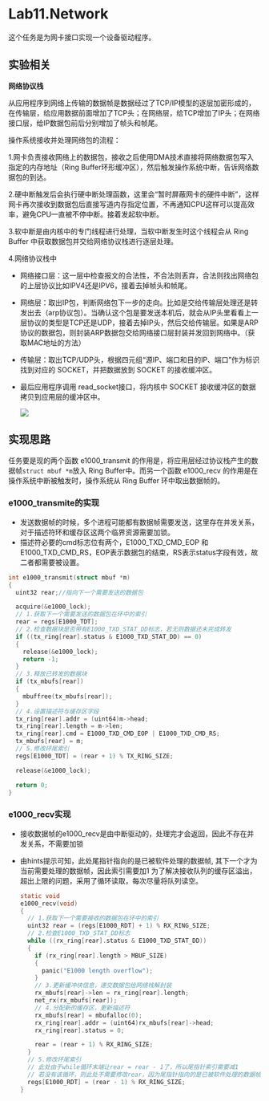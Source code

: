 # Lab11.Network

这个任务是为网卡接口实现一个设备驱动程序。

## 实验相关

**网络协议栈**

从应用程序到网络上传输的数据帧是数据经过了TCP/IP模型的逐层加密形成的，在传输层，给应用数据前面增加了TCP头；在网络层，给TCP增加了IP头；在网络接口层，给IP数据包前后分别增加了帧头和帧尾。

操作系统接收并处理网络包的流程：

1.网卡负责接收网络上的数据包，接收之后使用DMA技术直接将网络数据包写入指定的内存地址（Ring Buffer环形缓冲区），然后触发操作系统中断，告诉网络数据包的到达。

2.硬中断触发后会执行硬中断处理函数，这里会“暂时屏蔽网卡的硬件中断”，这样网卡再次接收到数据包后直接写道内存指定位置，不再通知CPU这样可以提高效率，避免CPU一直被不停中断。接着发起软中断。

3.软中断是由内核中的专门线程进行处理，当软中断发生时这个线程会从 Ring Buffer 中获取数据包并交给网络协议栈进行逐层处理。

4.网络协议栈中

* 网络接口层：这一层中检查报文的合法性，不合法则丢弃，合法则找出网络包的上层协议比如IPV4还是IPV6，接着去掉帧头和帧尾。
* 网络层：取出IP包，判断网络包下一步的走向。比如是交给传输层处理还是转发出去（arp协议包）。当确认这个包是要发送本机后，就会从IP头里看看上一层协议的类型是TCP还是UDP，接着去掉IP头，然后交给传输层。如果是ARP协议的数据包，则封装ARP数据包交给网络接口层封装并发回到网络中。（获取MAC地址的方法）
* 传输层：取出TCP/UDP头，根据四元组“源IP、端口和目的IP、端口”作为标识找到对应的 SOCKET，并把数据放到 SOCKET 的接收缓冲区。
* 最后应用程序调用 read_socket接口，将内核中 SOCKET 接收缓冲区的数据拷贝到应用层的缓冲区中。

  ![](https://cdn.xiaolincoding.com/gh/xiaolincoder/ImageHost3@main/%E6%93%8D%E4%BD%9C%E7%B3%BB%E7%BB%9F/%E6%B5%AE%E7%82%B9/%E6%94%B6%E5%8F%91%E6%B5%81%E7%A8%8B.png)

## 实现思路

任务要是现的两个函数 e1000_transmit 的作用是，将应用层经过协议栈产生的数据帧`struct mbuf *m`放入 Ring Buffer中。而另一个函数 e1000_recv 的作用是在操作系统中断被触发时，操作系统从 Ring Buffer 环中取出数据帧的。

### e1000_transmite的实现

* 发送数据帧的时候，多个进程可能都有数据帧需要发送，这里存在并发关系，对于描述符环和缓存区这两个临界资源需要加锁。
* 描述符必要的cmd标志位有两个，E1000\_TXD\_CMD\_EOP 和 E1000\_TXD\_CMD\_RS，EOP表示数据包的结束，RS表示status字段有效，故二者都需要被设置。

```c
int e1000_transmit(struct mbuf *m)
{
  uint32 rear;//指向下一个需要发送的数据包

  acquire(&e1000_lock);
  // 1.获取下一个需要发送的数据包在环中的索引
  rear = regs[E1000_TDT];
  // 2.检查数据块是否带有E1000_TXD_STAT_DD标志，若无则数据还未完成转发
  if ((tx_ring[rear].status & E1000_TXD_STAT_DD) == 0)
  {
    release(&e1000_lock);
    return -1;
  }
  // 3.释放已转发的数据块
  if (tx_mbufs[rear])
  {
    mbuffree(tx_mbufs[rear]);
  }
  // 4.设置描述符与缓存区字段
  tx_ring[rear].addr = (uint64)m->head;
  tx_ring[rear].length = m->len;
  tx_ring[rear].cmd = E1000_TXD_CMD_EOP | E1000_TXD_CMD_RS;
  tx_mbufs[rear] = m;
  // 5.修改环尾索引
  regs[E1000_TDT] = (rear + 1) % TX_RING_SIZE;

  release(&e1000_lock);

  return 0;
}

```


### e1000_recv实现

* 接收数据帧的e1000_recv是由中断驱动的，处理完才会返回，因此不存在并发关系，不需要加锁
* 由hints提示可知，此处尾指针指向的是已被软件处理的数据帧, 其下一个才为当前需要处理的数据帧，因此索引需要加1
  为了解决接收队列的缓存区溢出，超出上限的问题，采用了循环读取，每次尽量将队列读空。


  ```c
  static void
  e1000_recv(void)
  {
    // 1.获取下一个需要接收的数据包在环中的索引
    uint32 rear = (regs[E1000_RDT] + 1) % RX_RING_SIZE;
    // 2.检查E1000_TXD_STAT_DD标志
    while ((rx_ring[rear].status & E1000_TXD_STAT_DD))
    {
      if (rx_ring[rear].length > MBUF_SIZE)
      {
        panic("E1000 length overflow");
      }
      // 3.更新缓冲块信息，递交数据包给网络栈解封装
      rx_mbufs[rear]->len = rx_ring[rear].length;
      net_rx(rx_mbufs[rear]);
      // 4.分配新的缓存区，更新描述符
      rx_mbufs[rear] = mbufalloc(0);
      rx_ring[rear].addr = (uint64)rx_mbufs[rear]->head;
      rx_ring[rear].status = 0;

      rear = (rear + 1) % RX_RING_SIZE;
    }
    // 5.修改环尾索引
    // 此处由于while循环末端让rear = rear - 1了，所以尾指针索引需要减1
    // 若没有该循环，则此处不需要修改rear，因为尾指针指向的是已被软件处理的数据帧
    regs[E1000_RDT] = (rear - 1) % RX_RING_SIZE;
  }

  ```
